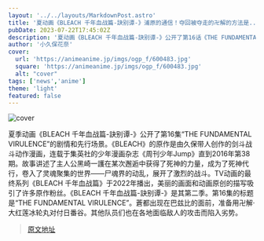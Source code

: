 ```yaml
---
layout: '../../layouts/MarkdownPost.astro'
title: '夏动画《BLEACH 千年血战篇-訣别谭-》浦原的通信！夺回被夺走的卍解的方法是...第16话先行剧照'
pubDate: 2023-07-22T17:45:02Z
description: '夏动画《BLEACH 千年血战篇-訣别谭-》公开了第16话《THE FUNDAMENTAL VIRULENCE》的剧情概要和先行剧照。'
author: '小久保花奈'
cover:
  url: 'https://animeanime.jp/imgs/ogp_f/600483.jpg'
  square: 'https://animeanime.jp/imgs/ogp_f/600483.jpg'
  alt: "cover"
tags: ['news','anime']
theme: 'light'
featured: false
---
```


![cover](https://animeanime.jp/imgs/ogp_f/600483.jpg)

夏季动画《BLEACH 千年血战篇-訣别谭-》公开了第16集“THE FUNDAMENTAL VIRULENCE”的剧情和先行场景。《BLEACH》的原作是由久保带人创作的剑斗战斗动作漫画，连载于集英社的少年漫画杂志《周刊少年Jump》直到2016年第38期。故事讲述了主人公黑崎一護在某次邂逅中获得了死神的力量，成为了死神代行，卷入了灵魂聚集的世界——尸魂界的动乱，展开了激烈的战斗。TV动画的最终系列《BLEACH 千年血战篇》于2022年播出，美丽的画面和动画原创的描写吸引了许多原作粉丝。《BLEACH 千年血战篇-訣别谭-》是其第二季。第16集的标题是“THE FUNDAMENTAL VIRULENCE”。蒼都出现在巴兹比的面前，准备用卍解·大红莲冰轮丸对付日番谷。其他队员们也在各地面临敌人的攻击而陷入劣势。

>[原文地址](https://animeanime.jp/article/2023/07/22/78766.html)  